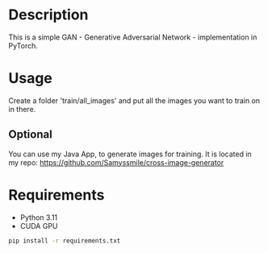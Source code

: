 # Description
This is a simple GAN - Generative Adversarial Network - implementation in PyTorch.

# Usage
Create a folder 'train/all_images' and put all the images you want to train on in there.

## Optional
You can use my Java App, to generate images for training. It is located in my repo: https://github.com/Samyssmile/cross-image-generator

# Requirements
- Python 3.11
- CUDA GPU

```bash
pip install -r requirements.txt
```
